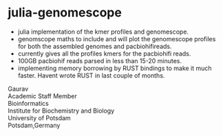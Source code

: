 # julia-genomescope

- julia implementation of the kmer profiles and genomescope.
- genomscope maths to include and will plot the genomescope profiles for both the assembled genomes and pacbiohifireads.
- currently gives all the profiles kmers for the pacbiohifi reads.
- 100GB pacbiohif reads parsed in less than 15-20 minutes.
- implementing memory borrowing by RUST bindings to make it much faster. Havent wrote RUST in last couple of months. 

Gaurav \
Academic Staff Member \
Bioinformatics \
Institute for Biochemistry and Biology \
University of Potsdam \
Potsdam,Germany
